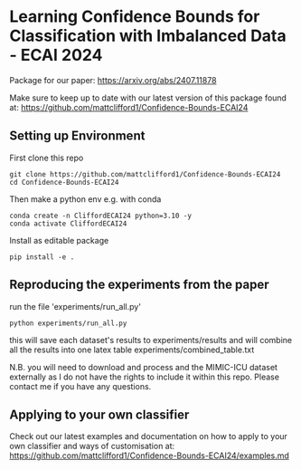 # Learning Confidence Bounds for Classification with Imbalanced Data - ECAI 2024
Package for our paper: https://arxiv.org/abs/2407.11878

Make sure to keep up to date with our latest version of this package found at: https://github.com/mattclifford1/Confidence-Bounds-ECAI24 


## Setting up Environment
First clone this repo
```
git clone https://github.com/mattclifford1/Confidence-Bounds-ECAI24
cd Confidence-Bounds-ECAI24
```
Then make a python env e.g. with conda
```
conda create -n CliffordECAI24 python=3.10 -y
conda activate CliffordECAI24
```
Install as editable package
```
pip install -e .
```

## Reproducing the experiments from the paper
run the file 'experiments/run_all.py'

```
python experiments/run_all.py 
```

this will save each dataset's results to experiments/results and will combine all the results into one latex table experiments/combined_table.txt


N.B. you will need to download and process and the MIMIC-ICU dataset externally as I do not have the rights to include it within this repo. Please contact me if you have any questions.


## Applying to your own classifier
Check out our latest examples and documentation on how to apply to your own classifier and ways of customisation at: https://github.com/mattclifford1/Confidence-Bounds-ECAI24/examples.md
